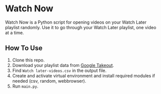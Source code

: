 # Watch Now

Watch Now is a Python script for opening videos on your Watch Later playlist randomly. Use it to go through your Watch Later playlist, one video at a time.

## How To Use
1. Clone this repo.
2. Download your playlist data from [Google Takeout](https://takeout.google.com/).
3. Find `Watch later-videos.csv` in the output file.
4. Create and activate virtual environment and install required modules if needed (csv, random, webbrowser).
5. Run `main.py`.

